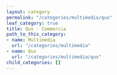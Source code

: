 ```yaml
---
layout: category
permalink: "/categories/multimedia/qux"
leaf_category: true
title: Qux - Commercia
path_to_this_category:
- name: Multimedia
  url: "/categories/multimedia"
- name: Qux
  url: "/categories/multimedia/qux"
child_categories: []
---
```

